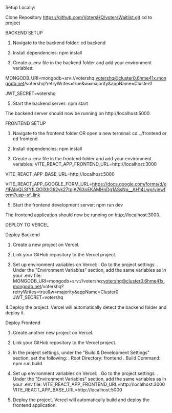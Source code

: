 Setup Locally:

Clone Repository
https://github.com/VotersHQ/votersWaitlist.git
cd to project

BACKEND SETUP
1. Navigate to the backend folder:
cd backend

2. Install dependencies:
npm install

3. Create a .env file in the backend folder and add your environment variables:

MONGODB_URI=mongodb+srv://votershq:votershq@cluster0.6hme41x.mongodb.net/votershq?retryWrites=true&w=majority&appName=Cluster0

JWT_SECRET=votershq

5. Start the backend server:
npm start

The backend server should now be running on http://localhost:5000.


FRONTEND SETUP
1. Navigate to the frontend folder OR open a new terminal:
cd ../frontend or cd frontend

2. Install dependencies:
npm install

3. Create a .env file in the frontend folder and add your environment variables:
VITE_REACT_APP_FRONTEND_URL=http://localhost:3000

VITE_REACT_APP_BASE_URL=http://localhost:5000

VITE_REACT_APP_GOOGLE_FORM_URL=https://docs.google.com/forms/d/e/1FAIpQLSfYfLQOlXhGti2yk27tpjA763oEKAMHnDg1ASsNq__AH14Lwg/viewform?usp=sf_link


5. Start the frontend development server:
npm run dev

The frontend application should now be running on http://localhost:3000.



DEPLOY TO VERCEL

Deploy Backend
1. Create a new project on Vercel.

2. Link your GitHub repository to the Vercel project.

3. Set up environment variables on Vercel:
   . Go to the project settings.
   . Under the "Environment Variables" section, add the same variables as in your .env file:
MONGODB_URI=mongodb+srv://votershq:votershq@cluster0.6hme41x.mongodb.net/votershq?retryWrites=true&w=majority&appName=Cluster0
JWT_SECRET=votershq

4.Deploy the project. Vercel will automatically detect the backend folder and deploy it.


Deploy Frontend
1. Create another new project on Vercel.

2. Link your GitHub repository to the Vercel project.

3. In the project settings, under the "Build & Development Settings" section, set the following:
   . Root Directory: frontend
   . Build Command: npm run build
   
4. Set up environment variables on Vercel:
   . Go to the project settings.
   . Under the "Environment Variables" section, add the same variables as in your .env file:
VITE_REACT_APP_FRONTEND_URL=http://localhost:3000
VITE_REACT_APP_BASE_URL=http://localhost:5000

5. Deploy the project. Vercel will automatically build and deploy the frontend application.





